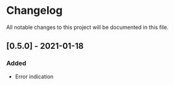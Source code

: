 # Changelog
All notable changes to this project will be documented in this file.

## [0.5.0] - 2021-01-18
### Added
- Error indication
